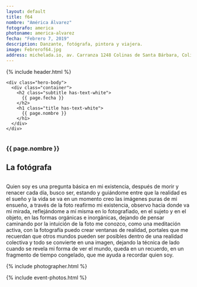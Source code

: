 ```yaml
---
layout: default
title: f64
nombre: "América Álvarez"
fotografo: america
photoname: america-alvarez
fecha: "Febrero 7, 2019"
description: Danzante, fotógrafa, pintora y viajera.
image: Febrerof64.jpg
address: michelada.io, av. Carranza 1248 Colinas de Santa Bárbara, Colima.
---
```

<div class="parallax-container">
  <section class="hero is-large has-text-centered parallax intro intro-america">
    {% include header.html %}
  
    <div class="hero-body">
      <div class="container">
        <h2 class="subtitle has-text-white">
          {{ page.fecha }}
        </h2>
        <h1 class="title has-text-white">
          {{ page.nombre }}
        </h1>
      </div>
    </div>
  </section>

  <section id="f64" class="hero is-white f64">
    <div class="hero-body">
      <div class="columns">
        <div class="column">
          <div class="column is-three-fifths">
            <h3>{{ page.nombre }}</h3>
            <h1>La fotógrafa</h1>
          </div>
          <div class="column is-three-fifths">
            <p>
            Quien soy es una pregunta básica en mi existencia, después de morir y renacer cada día, busco ser, estando y guiándome entre que la realidad es el sueño y la vida se va en un momento creo las imágenes puras de mi ensueño, a través de la foto reafirmo mi existencia, observo hacia donde va mi mirada, reflejándome a mí misma en lo fotografiado, en el sujeto y en el objeto, en las formas orgánicas e inorgánicas, dejando de pensar caminando por la intuición de la foto me conozco, como una meditación activa, con la fotografía puedo crear ventanas de realidad, portales que me recuerdan que otros mundos pueden ser posibles dentro de una realidad colectiva y todo se convierte en una imagen, dejando la técnica de lado cuando se revela mi forma de ver el mundo, queda en un recuerdo, en un fragmento de tiempo congelado, que me ayuda a recordar quien soy.
            </p>
          </div>
        </div>
      </div>
    </div>
  </section>
  
  <section class="hero is-white event">
    <div class="hero-body">
      <a name="eventos"></a>
      {% include photographer.html %}
    </div>
  </section>
  
  {% include event-photos.html %}
</div>